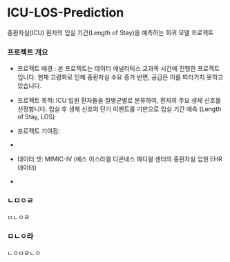 # ICU-LOS-Prediction
중환자실(ICU) 환자의 입실 기간(Length of Stay)을 예측하는 회귀 모델 프로젝트

### 프로젝트 개요
+ 프로젝트 배경 : 본 프로젝트는 데이터 애널리틱스 교과목 시간에 진행한 프로젝트입니다. 현재 고령화로 인해 중환자실 수요 증가 반면, 공급은 이를 따라가지 못하고 있습니다.
  
+ 프로젝트 목적: ICU 입원 환자들을 질병군별로 분류하여, 환자의 주요 생체 신호를 선정합니다. 입실 후 생체 신호의 단기 이벤트를 기반으로 입실 기간 예측 (Length of Stay, LOS)

+ 프로젝트 기여점:
+ 
+ 데이터 셋: MIMIC-IV (베스 이스라엘 디콘네스 메디컬 센터의 중환자실 입원 EHR 데이터)
  
+ 
### ㄴㅁㅇㄹ
ㅁㄴㅇㄹ
### ㅁㄴㅇ라
ㄴㅇㅁㄹㄴㅇ
